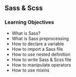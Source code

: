 <h2>Sass & Scss </h2>
<h3>Learning Objectives</h3>
<ul>
    <li>What is Sass?</li>
    <li>What is Sass preprocessing</li>
    <li>How to declare a variable</li>
    <li>How to import a Sass file</li>
    <li>How to use nested definition</li>
    <li>How to write Sass & Scss file</li>
    <li>How to manipulate operators</li>
    <li>How to use mixins</li>
</ul>

